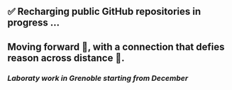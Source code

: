 ## ✅ Recharging public GitHub repositories in progress ...

## Moving forward 🚀, with a connection that defies reason across distance 👀.
### *Laboraty work in Grenoble starting from December*
